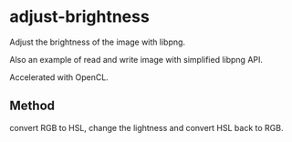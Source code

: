 # adjust-brightness
Adjust the brightness of the image with libpng.

Also an example of read and write image with simplified libpng API.

Accelerated with OpenCL.

## Method
convert RGB to HSL, change the lightness and convert HSL back to RGB.
